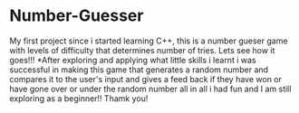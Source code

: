 # Number-Guesser
My first project since i started learning C++, this is a number gueser game with levels of difficulty that determines number of tries. Lets see how it goes!!!
*After exploring and applying what little skills i learnt
i was successful in making this game that generates a random number and compares it to the user's input and gives a feed back if they have won or have gone over or under the random number
all in all i had fun and I am still exploring as a beginner!!
Thamk you!
